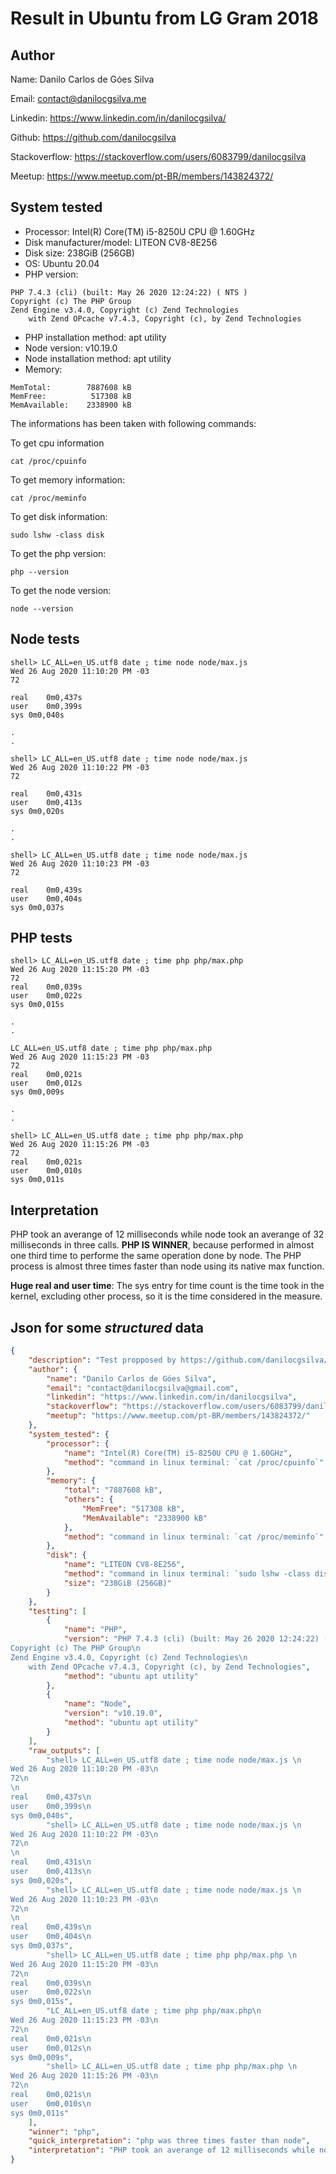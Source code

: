 # Result in Ubuntu from LG Gram 2018

## Author

Name: Danilo Carlos de Góes Silva

Email: contact@danilocgsilva.me

Linkedin: https://www.linkedin.com/in/danilocgsilva/

Github: https://github.com/danilocgsilva

Stackoverflow: https://stackoverflow.com/users/6083799/danilocgsilva

Meetup: https://www.meetup.com/pt-BR/members/143824372/

## System tested

* Processor: Intel(R) Core(TM) i5-8250U CPU @ 1.60GHz
* Disk manufacturer/model: LITEON CV8-8E256
* Disk size: 238GiB (256GB)
* OS: Ubuntu 20.04
* PHP version: 
```
PHP 7.4.3 (cli) (built: May 26 2020 12:24:22) ( NTS )
Copyright (c) The PHP Group
Zend Engine v3.4.0, Copyright (c) Zend Technologies
    with Zend OPcache v7.4.3, Copyright (c), by Zend Technologies
```
* PHP installation method: apt utility
* Node version: v10.19.0
* Node installation method: apt utility
* Memory:
```
MemTotal:        7887608 kB
MemFree:          517308 kB
MemAvailable:    2338900 kB
```

The informations has been taken with following commands:

To get cpu information
```
cat /proc/cpuinfo
```

To get memory information:
```
cat /proc/meminfo
```

To get disk information:
```
sudo lshw -class disk
```

To get the php version:
```
php --version
```

To get the node version:
```
node --version
```

## Node tests

```
shell> LC_ALL=en_US.utf8 date ; time node node/max.js 
Wed 26 Aug 2020 11:10:20 PM -03
72

real	0m0,437s
user	0m0,399s
sys	0m0,040s

.
.

shell> LC_ALL=en_US.utf8 date ; time node node/max.js 
Wed 26 Aug 2020 11:10:22 PM -03
72

real	0m0,431s
user	0m0,413s
sys	0m0,020s

.
.

shell> LC_ALL=en_US.utf8 date ; time node node/max.js 
Wed 26 Aug 2020 11:10:23 PM -03
72

real	0m0,439s
user	0m0,404s
sys	0m0,037s
```

## PHP tests

```
shell> LC_ALL=en_US.utf8 date ; time php php/max.php 
Wed 26 Aug 2020 11:15:20 PM -03
72
real	0m0,039s
user	0m0,022s
sys	0m0,015s

.
.

LC_ALL=en_US.utf8 date ; time php php/max.php
Wed 26 Aug 2020 11:15:23 PM -03
72
real	0m0,021s
user	0m0,012s
sys	0m0,009s

.
.

shell> LC_ALL=en_US.utf8 date ; time php php/max.php 
Wed 26 Aug 2020 11:15:26 PM -03
72
real	0m0,021s
user	0m0,010s
sys	0m0,011s
```

## Interpretation

PHP took an averange of 12 milliseconds while node took an averange of 32 milliseconds in three calls. **PHP IS WINNER**, because performed in almost one third time to performe the same operation done by node. The PHP process is almost three times faster than node using its native max function.

**Huge real and user time**: The sys entry for time count is the time took in the kernel, excluding other process, so it is the time considered in the measure.

## Json for some *structured* data

```json
{
    "description": "Test propposed by https://github.com/danilocgsilva/a_vs_n/blob/master/node_vs_php/max_native_function_time/README.md. \nThe test consists in testing the native max method of each tested language, that includes php and node. I give three numbers: 12, 16 and 72, and the method returns the higher between then. The intent is to test the performance in each language for each language.",
    "author": {
        "name": "Danilo Carlos de Góes Silva",
        "email": "contact@danilocgsilva@gmail.com",
        "linkedin": "https://www.linkedin.com/in/danilocgsilva",
        "stackoverflow": "https://stackoverflow.com/users/6083799/danilocgsilva",
        "meetup": "https://www.meetup.com/pt-BR/members/143824372/"
    },
    "system_tested": {
        "processor": {
            "name": "Intel(R) Core(TM) i5-8250U CPU @ 1.60GHz",
            "method": "command in linux terminal: `cat /proc/cpuinfo`"
        },
        "memory": {
            "total": "7887608 kB",
            "others": {
                "MemFree": "517308 kB",
                "MemAvailable": "2338900 kB"
            },
            "method": "command in linux terminal: `cat /proc/meminfo`"
        },
        "disk": {
            "name": "LITEON CV8-8E256",
            "method": "command in linux terminal: `sudo lshw -class disk`",
            "size": "238GiB (256GB)"
        }
    },
    "testting": [
        {
            "name": "PHP",
            "version": "PHP 7.4.3 (cli) (built: May 26 2020 12:24:22) ( NTS )\n
Copyright (c) The PHP Group\n
Zend Engine v3.4.0, Copyright (c) Zend Technologies\n
    with Zend OPcache v7.4.3, Copyright (c), by Zend Technologies",
            "method": "ubuntu apt utility"
        },
        {
            "name": "Node",
            "version": "v10.19.0",
            "method": "ubuntu apt utility"
        }
    ],
    "raw_outputs": [
        "shell> LC_ALL=en_US.utf8 date ; time node node/max.js \n
Wed 26 Aug 2020 11:10:20 PM -03\n
72\n
\n
real	0m0,437s\n
user	0m0,399s\n
sys	0m0,040s",
        "shell> LC_ALL=en_US.utf8 date ; time node node/max.js \n
Wed 26 Aug 2020 11:10:22 PM -03\n
72\n
\n
real	0m0,431s\n
user	0m0,413s\n
sys	0m0,020s",
        "shell> LC_ALL=en_US.utf8 date ; time node node/max.js \n
Wed 26 Aug 2020 11:10:23 PM -03\n
72\n
\n
real	0m0,439s\n
user	0m0,404s\n
sys	0m0,037s",
        "shell> LC_ALL=en_US.utf8 date ; time php php/max.php \n
Wed 26 Aug 2020 11:15:20 PM -03\n
72\n
real	0m0,039s\n
user	0m0,022s\n
sys	0m0,015s",
        "LC_ALL=en_US.utf8 date ; time php php/max.php\n
Wed 26 Aug 2020 11:15:23 PM -03\n
72\n
real	0m0,021s\n
user	0m0,012s\n
sys	0m0,009s",
        "shell> LC_ALL=en_US.utf8 date ; time php php/max.php \n
Wed 26 Aug 2020 11:15:26 PM -03\n
72\n
real	0m0,021s\n
user	0m0,010s\n
sys	0m0,011s"
    ],
    "winner": "php",
    "quick_interpretation": "php was three times faster than node",
    "interpretation": "PHP took an averange of 12 milliseconds while node took an averange of 32 milliseconds in three calls. **PHP IS WINNER**, because performed in almost one third time to performe the same operation done by node. The PHP process is almost three times faster than node using its native max function."
}
```